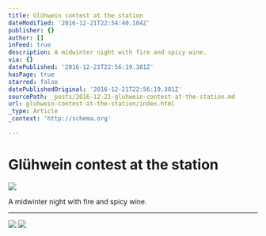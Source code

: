 ```yaml
---
title: Glühwein contest at the station
dateModified: '2016-12-21T22:54:40.104Z'
publisher: {}
author: []
inFeed: true
description: A midwinter night with fire and spicy wine.
via: {}
datePublished: '2016-12-21T22:56:19.381Z'
hasPage: true
starred: false
datePublishedOriginal: '2016-12-21T22:56:19.381Z'
sourcePath: _posts/2016-12-21-gluhwein-contest-at-the-station.md
url: gluhwein-contest-at-the-station/index.html
_type: Article
_context: 'http://schema.org'

---
```

# Glühwein contest at the station
![](https://the-grid-user-content.s3-us-west-2.amazonaws.com/13d19d8e-f31a-4b46-a7d2-9f864919e255.jpg)

A midwinter night with fire and spicy wine.

---

![](https://the-grid-user-content.s3-us-west-2.amazonaws.com/948feedd-5db2-4abd-90df-14727071247d.jpg)
![](https://the-grid-user-content.s3-us-west-2.amazonaws.com/ea653e77-9c9a-4ebe-b33d-4e1308b7536e.jpg)